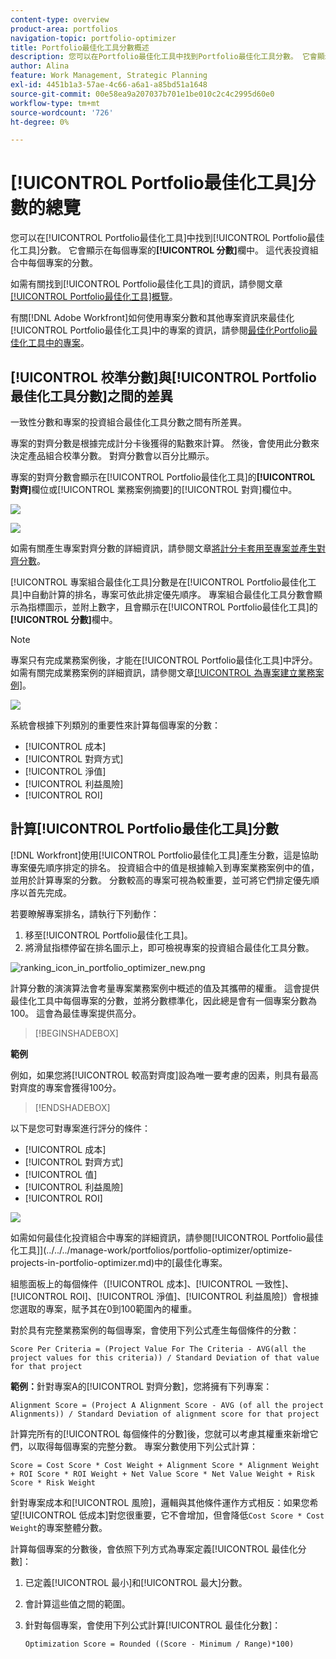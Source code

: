 ```yaml
---
content-type: overview
product-area: portfolios
navigation-topic: portfolio-optimizer
title: Portfolio最佳化工具分數概述
description: 您可以在Portfolio最佳化工具中找到Portfolio最佳化工具分數。 它會顯示在每個專案的[!UICONTROL 分數]欄中。 這代表投資組合中每個專案的分數。
author: Alina
feature: Work Management, Strategic Planning
exl-id: 4451b1a3-57ae-4c66-a6a1-a85bd51a1648
source-git-commit: 00e58ea9a207037b701e1be010c2c4c2995d60e0
workflow-type: tm+mt
source-wordcount: '726'
ht-degree: 0%

---
```


# [!UICONTROL Portfolio最佳化工具]分數的總覽

<!--Audited: 01/2025-->

您可以在[!UICONTROL Portfolio最佳化工具]中找到[!UICONTROL Portfolio最佳化工具]分數。 它會顯示在每個專案的&#x200B;**[!UICONTROL 分數]**&#x200B;欄中。 這代表投資組合中每個專案的分數。

如需有關找到[!UICONTROL Portfolio最佳化工具]的資訊，請參閱文章[[!UICONTROL Portfolio最佳化工具]概覽](../../../manage-work/portfolios/portfolio-optimizer/portfolio-optimizer-overview.md)。

有關[!DNL Adobe Workfront]如何使用專案分數和其他專案資訊來最佳化[!UICONTROL Portfolio最佳化工具]中的專案的資訊，請參閱[最佳化Portfolio最佳化工具中的專案](../../../manage-work/portfolios/portfolio-optimizer/optimize-projects-in-portfolio-optimizer.md)。

## [!UICONTROL 校準分數]與[!UICONTROL Portfolio最佳化工具分數]之間的差異

一致性分數和專案的投資組合最佳化工具分數之間有所差異。

專案的對齊分數是根據完成計分卡後獲得的點數來計算。 然後，會使用此分數來決定產品組合校準分數。 對齊分數會以百分比顯示。

專案的對齊分數會顯示在[!UICONTROL Portfolio最佳化工具]的&#x200B;**[!UICONTROL 對齊]**&#x200B;欄位或[!UICONTROL 業務案例摘要]的[!UICONTROL 對齊]欄位中。

![](assets/business-case-summary-aligned-field-highlighted.png)

![](assets/project-alignment-score-portfolio-optimizer-highlighted-350x174.png)

如需有關產生專案對齊分數的詳細資訊，請參閱文章[將計分卡套用至專案並產生對齊分數](../../../manage-work/projects/define-a-business-case/apply-scorecard-to-project-to-generate-alignment-score.md)。

[!UICONTROL 專案組合最佳化工具]分數是在[!UICONTROL Portfolio最佳化工具]中自動計算的排名，專案可依此排定優先順序。 專案組合最佳化工具分數會顯示為指標圖示，並附上數字，且會顯示在[!UICONTROL Portfolio最佳化工具]的&#x200B;**[!UICONTROL 分數]**&#x200B;欄中。

>[!NOTE]
>
>專案只有完成業務案例後，才能在[!UICONTROL Portfolio最佳化工具]中評分。 如需有關完成業務案例的詳細資訊，請參閱文章[[!UICONTROL 為專案建立業務案例]](../../../manage-work/projects/define-a-business-case/create-business-case.md)。

![](assets/portfolio-optimizer-project-score-highlighted-350x132.png)

系統會根據下列類別的重要性來計算每個專案的分數：

* [!UICONTROL 成本]
* [!UICONTROL 對齊方式]
* [!UICONTROL 淨值]
* [!UICONTROL 利益風險]
* [!UICONTROL ROI]

## 計算[!UICONTROL Portfolio最佳化工具]分數

<!--
<p data-mc-conditions="QuicksilverOrClassic.Draft mode">(NOTE: This was edited based on this issue, per Anna: https://hub.workfront.com/issue/603d0c58000095ea0bc00ce5e2110693/overview)</p>
-->

[!DNL Workfront]使用[!UICONTROL Portfolio最佳化工具]產生分數，這是協助專案優先順序排定的排名。 投資組合中的值是根據輸入到專案業務案例中的值，並用於計算專案的分數。 分數較高的專案可視為較重要，並可將它們排定優先順序以首先完成。

若要瞭解專案排名，請執行下列動作：

1. 移至[!UICONTROL Portfolio最佳化工具]。
1. 將滑鼠指標停留在排名圖示上，即可檢視專案的投資組合最佳化工具分數。

![ranking_icon_in_portfolio_optimizer_new.png](assets/ranking-icon-in-portfolio-optimizer-new-350x160.png)

計算分數的演演算法會考量專案業務案例中概述的值及其攜帶的權重。 這會提供最佳化工具中每個專案的分數，並將分數標準化，因此總是會有一個專案分數為100。 這會為最佳專案提供高分。

>[!BEGINSHADEBOX]

**範例**

例如，如果您將[!UICONTROL 較高對齊度]設為唯一要考慮的因素，則具有最高對齊度的專案會獲得100分。

>[!ENDSHADEBOX]

以下是您可對專案進行評分的條件：

* [!UICONTROL 成本]
* [!UICONTROL 對齊方式]
* [!UICONTROL 值]
* [!UICONTROL 利益風險]
* [!UICONTROL ROI]

![](assets/optimizer-sliding-value-options-350x77.png)

如需如何最佳化投資組合中專案的詳細資訊，請參閱[!UICONTROL Portfolio最佳化工具]](../../../manage-work/portfolios/portfolio-optimizer/optimize-projects-in-portfolio-optimizer.md)中的[最佳化專案。

組態面板上的每個條件（[!UICONTROL 成本]、[!UICONTROL 一致性]、[!UICONTROL ROI]、[!UICONTROL 淨值]、[!UICONTROL 利益風險]）會根據您選取的專案，賦予其在0到100範圍內的權重。

對於具有完整業務案例的每個專案，會使用下列公式產生每個條件的分數：

```
Score Per Criteria = (Project Value For The Criteria - AVG(all the project values for this criteria)) / Standard Deviation of that value for that project
```

**範例：**&#x200B;針對專案A的[!UICONTROL 對齊分數]，您將擁有下列專案：

```
Alignment Score = (Project A Alignment Score - AVG (of all the project Alignments)) / Standard Deviation of alignment score for that project
```

計算完所有的[!UICONTROL 每個條件的分數]後，您就可以考慮其權重來新增它們，以取得每個專案的完整分數。 專案分數使用下列公式計算：

```
Score = Cost Score * Cost Weight + Alignment Score * Alignment Weight + ROI Score * ROI Weight + Net Value Score * Net Value Weight + Risk Score * Risk Weight
```

針對專案成本和[!UICONTROL 風險]，邏輯與其他條件運作方式相反：如果您希望[!UICONTROL 低成本]對您很重要，它不會增加，但會降低`Cost Score * Cost Weight`的專案整體分數。

計算每個專案的分數後，會依照下列方式為專案定義[!UICONTROL 最佳化分數]：

1. 已定義[!UICONTROL 最小]和[!UICONTROL 最大]分數。
1. 會計算這些值之間的範圍。
1. 針對每個專案，會使用下列公式計算[!UICONTROL 最佳化分數]：

   ```
   Optimization Score = Rounded ((Score - Minimum / Range)*100)
   ```
